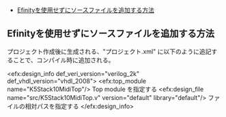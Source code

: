 - [Efinityを使用せずにソースファイルを追加する方法](#efinityを使用せずにソースファイルを追加する方法)



## Efinityを使用せずにソースファイルを追加する方法
プロジェクト作成後に生成される、"プロジェクト.xml" に以下のように追記することで、コンパイル時に追加される。

<efx:design_info def_veri_version="verilog_2k" def_vhdl_version="vhdl_2008">
        <efx:top_module name="K5Stack10MidiTop"/>  Top module を指定する
        <efx:design_file name="src/K5Stack10MidiTop.v" version="default" library="default"/> ファイルの相対パスを指定する
</efx:design_info>